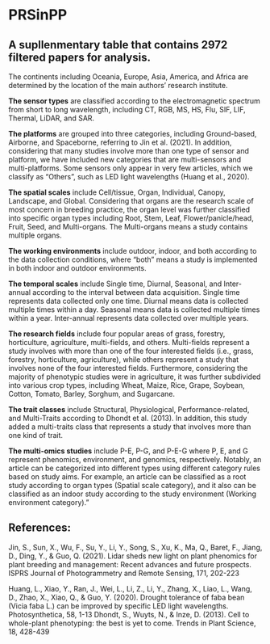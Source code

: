 # PRSinPP
## A supllenmentary table that contains 2972 filtered papers for analysis.


The continents including Oceania, Europe, Asia, America, and Africa are determined by the location of the main authors’ research institute.

**The sensor types** are classified according to the electromagnetic spectrum from short to long wavelength, including CT, RGB, MS, HS, Flu, SIF, LIF, Thermal, LiDAR, and SAR. 

**The platforms** are grouped into three categories, including Ground-based, Airborne, and Spaceborne, referring to Jin et al. (2021). In addition, considering that many studies involve more than one type of sensor and platform, we have included new categories that are multi-sensors and multi-platforms. Some sensors only appear in very few articles, which we classify as “Others”, such as LED light wavelengths (Huang et al., 2020).

**The spatial scales** include Cell/tissue, Organ, Individual, Canopy, Landscape, and Global. Considering that organs are the research scale of most concern in breeding practice, the organ level was further classified into specific organ types including Root, Stem, Leaf, Flower/panicle/head, Fruit, Seed, and Multi-organs. The Multi-organs means a study contains multiple organs.

**The working environments** include outdoor, indoor, and both according to the data collection conditions, where “both” means a study is implemented in both indoor and outdoor environments. 

**The temporal scales** include Single time, Diurnal, Seasonal, and Inter-annual according to the interval between data acquisition. Single time represents data collected only one time. Diurnal means data is collected multiple times within a day. Seasonal means data is collected multiple times within a year. Inter-annual represents data collected over multiple years.

**The research fields** include four popular areas of grass, forestry, horticulture, agriculture, multi-fields, and others. Multi-fields represent a study involves with more than one of the four interested fields (i.e., grass, forestry, horticulture, agriculture), while others represent a study that involves none of the four interested fields. Furthermore, considering the majority of phenotypic studies were in agriculture, it was further subdivided into various crop types, including Wheat, Maize, Rice, Grape, Soybean, Cotton, Tomato, Barley, Sorghum, and Sugarcane.

**The trait classes** include Structural, Physiological, Performance-related, and Multi-Traits according to Dhondt et al. (2013). In addition, this study added a multi-traits class that represents a study that involves more than one kind of trait. 

**The multi-omics studies** include P-E, P-G, and P-E-G where P, E, and G represent phenomics, environment, and genomics, respectively.
Notably, an article can be categorized into different types using different category rules based on study aims. For example, an article can be classified as a root study according to organ types (Spatial scale category), and it also can be classified as an indoor study according to the study environment (Working environment category).”

## References:
Jin, S., Sun, X., Wu, F., Su, Y., Li, Y., Song, S., Xu, K., Ma, Q., Baret, F., Jiang, D., Ding, Y., & Guo, Q. (2021). Lidar sheds new light on plant phenomics for plant breeding and management: Recent advances and future prospects. ISPRS Journal of Photogrammetry and Remote Sensing, 171, 202-223

Huang, L., Xiao, Y., Ran, J., Wei, L., Li, Z., Li, Y., Zhang, X., Liao, L., Wang, D., Zhao, X., Xiao, Q., & Guo, Y. (2020). Drought tolerance of faba bean (Vicia faba L.) can be improved by specific LED light wavelengths. Photosynthetica, 58, 1-13
Dhondt, S., Wuyts, N., & Inze, D. (2013). Cell to whole-plant phenotyping: the best is yet to come. Trends in Plant Science, 18, 428-439

